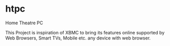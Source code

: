 # htpc
Home Theatre PC

This Project is inspiration of XBMC to bring its features online supported by Web Browsers, Smart TVs, Mobile etc. any device with web browser.
